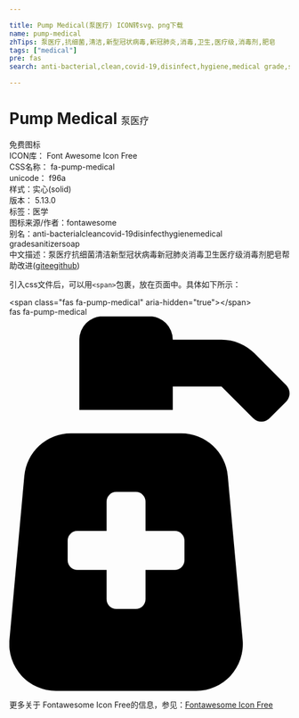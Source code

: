 ```yaml
---

title: Pump Medical(泵医疗) ICON转svg、png下载
name: pump-medical
zhTips: 泵医疗,抗细菌,清洁,新型冠状病毒,新冠肺炎,消毒,卫生,医疗级,消毒剂,肥皂
tags: ["medical"]
pre: fas
search: anti-bacterial,clean,covid-19,disinfect,hygiene,medical grade,sanitizer,soap

---
```


# Pump Medical  <small style="font-size: 60%;font-weight: 100">泵医疗</small>


<div class="detail-page">
<p>
<span><span class="badge-success badge">免费图标</span> </span>
<br/>
<span>
ICON库：
<span class="badge-secondary badge">Font Awesome Icon Free</span> 
</span>
<br/>
<span>
CSS名称：
<span class="badge-secondary badge">fa-pump-medical</span> 
</span>
<br/>
<span>
unicode：
<span class="badge-secondary badge">f96a</span> 
<copy-btn content='f96a' btn-title=""></copy-btn>
<copy-btn :content='String.fromCodePoint(parseInt("f96a", 16))' btn-title="复制U"></copy-btn>
</span><br/><span>样式：<span class="badge-light badge">实心(solid)</span></span>
<br/>
<span>
版本：
<span class="badge-secondary badge">5.13.0</span> 
</span><br/><span>标签：<span class="badge-light badge"><router-link to="/tags/medical.html">医学</router-link></span></span>
<br/>
<span>图标来源/作者：<span class="badge-light badge">fontawesome</span></span> 
<br/>
<span>别名：<span class="badge-light badge">anti-bacterial</span><span class="badge-light badge">clean</span><span class="badge-light badge">covid-19</span><span class="badge-light badge">disinfect</span><span class="badge-light badge">hygiene</span><span class="badge-light badge">medical grade</span><span class="badge-light badge">sanitizer</span><span class="badge-light badge">soap</span></span><br/><span class="zh-detail">中文描述：<span class="badge-primary badge">泵医疗</span><span class="badge-primary badge">抗细菌</span><span class="badge-primary badge">清洁</span><span class="badge-primary badge">新型冠状病毒</span><span class="badge-primary badge">新冠肺炎</span><span class="badge-primary badge">消毒</span><span class="badge-primary badge">卫生</span><span class="badge-primary badge">医疗级</span><span class="badge-primary badge">消毒剂</span><span class="badge-primary badge">肥皂</span><span class="help-link"><span>帮助改进</span>(<a href="https://gitee.com/liuwave/icon-helper/edit/master/json/fontawesome/solid/pump-medical.json" target="_blank" rel="noopener noreferrer">gitee</a><a href="https://github.com/liuwave/icon-helper/edit/master/json/fontawesome/solid/pump-medical.json" target="_blank" rel="noopener noreferrer">github</a></span>)</span><br/>
</p>
</div>
<div class="alert alert-dark">
  <i class="fas fa-pump-medical fa-xs"></i>
  <i class="fas fa-pump-medical fa-sm"></i>
  <i class="fas fa-pump-medical fa-lg"></i>
  <i class="fas fa-pump-medical fa-2x"></i>
  <i class="fas fa-pump-medical fa-3x"></i>
  <i class="fas fa-pump-medical fa-5x"></i>
  <i class="fas fa-pump-medical fa-7x"></i>
</div>
<div>
  <p>引入css文件后，可以用<code>&lt;span&gt;</code>包裹，放在页面中。具体如下所示：    
  </p>
  <div class="alert alert-primary" style="font-size: 14px">
    &lt;span class="fas fa-pump-medical" aria-hidden="true"&gt;&lt;/span&gt;
    <copy-btn content='<span class="fas fa-pump-medical" aria-hidden="true"></span>'></copy-btn>
  </div>
  <div class="alert alert-secondary">
    <i class="fas fa-pump-medical"
    style="font-size: 24px"
    aria-hidden="true"></i> fas fa-pump-medical
    <copy-btn content="fas fa-pump-medical" btn-title="复制图标名称"></copy-btn>
  </div>
</div>
<div id="svg" class="svg-wrap">
<svg xmlns="http://www.w3.org/2000/svg" viewBox="0 0 384 512"><path d="M235.51,159.82H84.24A64,64,0,0,0,20.51,218L.14,442a64,64,0,0,0,63.74,69.8h192A64,64,0,0,0,319.61,442L299.24,218A64,64,0,0,0,235.51,159.82Zm4.37,173.33a13.35,13.35,0,0,1-13.34,13.34h-40v40a13.33,13.33,0,0,1-13.33,13.33H146.54a13.33,13.33,0,0,1-13.33-13.33v-40h-40a13.34,13.34,0,0,1-13.33-13.34V306.49a13.33,13.33,0,0,1,13.33-13.34h40v-40a13.33,13.33,0,0,1,13.33-13.33h26.67a13.33,13.33,0,0,1,13.33,13.33v40h40a13.34,13.34,0,0,1,13.34,13.34ZM379.19,93.88,335.87,50.56a64,64,0,0,0-45.24-18.74H223.88a32,32,0,0,0-32-32h-64a32,32,0,0,0-32,32v96h128v-32h66.75l43.31,43.31a16,16,0,0,0,22.63,0l22.62-22.62A16,16,0,0,0,379.19,93.88Z"/></svg>
</div>
<detail full-name='fa-pump-medical'></detail>
    
<div><p>更多关于  Fontawesome Icon Free的信息，参见：<a target="_blank" href="https://iconhelper.cn/fontawesome.html">Fontawesome Icon Free</a>
</p></div>
